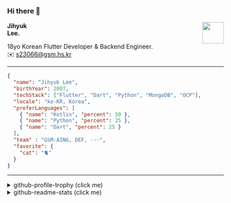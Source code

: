 ### Hi there 👋
<img src="https://github.githubassets.com/images/mona-loading-default.gif" width="50px" align="right">
</a>

**Jihyuk\
Lee.**

18yo Korean Flutter Developer & Backend Engineer.\
✉️ <s23066@gsm.hs.kr>

---

```json
{
  "name": "Jihyuk Lee",
  "birthYear": 2007,
  "techStack": ["Flutter", "Dart", "Python", "MongoDB", "OCP"],
  "locale": "ko-KR, Korea",
  "preferLanguages": [
    { "name": "Kotlin", "percent": 50 },
    { "name": "Python", "percent": 25 },
    { "name": "Dart", "percent": 25 }
  ],
  "team" : "GSM-AING, DEF, ···",
  "favorite": {
    "cat": "🐈"
  }
}
```
---
<details>
  <summary>github-profile-trophy (click me)</summary>
  
![](https://github-profile-trophy.vercel.app/?username=withJihyuk&row=1&column=8&theme=nord)
  
</details>
<details>
  <summary>github-readme-stats (click me)</summary>
  
<!--START_SECTION:waka-->
![Code Time](http://img.shields.io/badge/Code%20Time-610%20hrs%203%20mins-blue)

![Lines of code](https://img.shields.io/badge/%EC%A0%80%EB%8A%94%20%EC%97%AC%ED%83%9C%EA%B9%8C%EC%A7%80%20-477.4%20thousand%20%EC%A4%84%EC%9D%98%20%EC%BD%94%EB%93%9C%EB%A5%BC%20%EC%9E%91%EC%84%B1%ED%96%88%EC%96%B4%EC%9A%94.-blue)

**저는 아침형 인간이에요. 🐤** 

```text
🌞 아침                     391 commits         ████░░░░░░░░░░░░░░░░░░░░░   17.80 % 
🌆 낮　                     775 commits         █████████░░░░░░░░░░░░░░░░   35.28 % 
🌃 저녁                     780 commits         █████████░░░░░░░░░░░░░░░░   35.50 % 
🌙 밤　                     251 commits         ███░░░░░░░░░░░░░░░░░░░░░░   11.42 % 
```


📊 **저는 이번주를 이렇게 시간을 보냈어요.** 

```text
🕑︎ Timezone: Asia/Seoul

💬 프로그래밍 언어들: 
Dart                     21 hrs 29 mins      █████████████████████████   98.36 % 
YAML                     7 mins              ░░░░░░░░░░░░░░░░░░░░░░░░░   00.60 % 
Kotlin                   7 mins              ░░░░░░░░░░░░░░░░░░░░░░░░░   00.56 % 
CocoaPods                4 mins              ░░░░░░░░░░░░░░░░░░░░░░░░░   00.34 % 
Astro                    1 min               ░░░░░░░░░░░░░░░░░░░░░░░░░   00.09 % 

🔥 에디터들: 
VS Code                  21 hrs 42 mins      █████████████████████████   99.37 % 
IntelliJ IDEA            8 mins              ░░░░░░░░░░░░░░░░░░░░░░░░░   00.63 % 

💻 운영 체제들: 
Mac                      21 hrs 51 mins      █████████████████████████   100.00 % 
```


 Last Updated on 25/12/2024 18:46:17 UTC
<!--END_SECTION:waka-->

</details>

</div>

